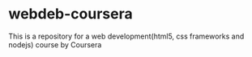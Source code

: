 # webdeb-coursera
This is a repository for a web development(html5, css frameworks and nodejs) course by Coursera

